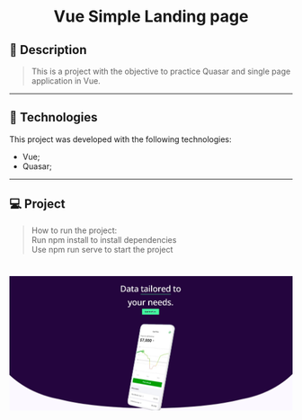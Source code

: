 <!-- <h1 align="center">
    <img src="./git/capa.jpeg"/>
</h1> -->

<h1 align="center">
    Vue Simple Landing page
</h1>


## 📝 Description

> This is a project with the objective to practice Quasar and single page application in Vue.
---

## 🚀 Technologies
This project was developed with the following technologies:
* Vue;
* Quasar;
---

## 💻 Project
> How to run the project: <br>
> Run npm install to install dependencies<br>
> Use npm run serve to start the project <br>


<h1 align="center">
    <img src="https://raw.githubusercontent.com/Lucass2021/Vue-simple-landing-page/main/git_assets/project2.jpg"/>
</h1>









